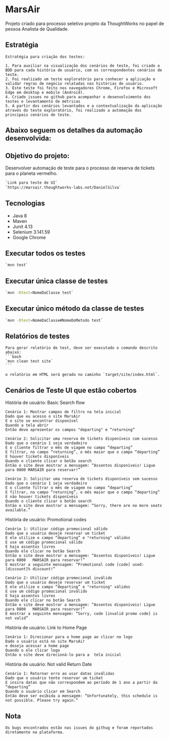 # MarsAir

Projeto criado para processo seletivo projeto da ThoughtWorks no papel de pessoa Analista de Qualidade.

## Estratégia
	Estratégia para criação dos testes:

	1. Para auxiliar na visualização dos cenários de teste, foi criado o BDD para cada história de usuário, com os correspondentes cenários de teste.  
	2. Foi realizado um teste exploratório para conhecer a aplicação e validar regras de negócio relatadas nas histórias de usuário. 
	3. Este teste foi feito nos navegadores Chrome, Firefox e Microsoft Edge em desktop e mobile (Android). 
	4. Criado issues no github para acompanhar o desenvolvimento dos testes e levantamento de métricas
	5. A partir dos cenários levantados e a contextualização da aplicação através do teste exploratório, foi realizado a automação dos principais cenários de teste. 

## Abaixo seguem os detalhes da automação desenvolvida:

## Objetivo do projeto:

Desenvolver automação de teste para o processo de reserva de tickets para o planeta vermelho. 

```bash
`Link para teste de UI`
`https://marsair.thoughtworks-labs.net/DanielSilva`
```

## Tecnologias

* Java 8
* Maven
* Junit 4.13
* Selenium 3.141.59
* Google Chrome

## Executar todos os testes
```bash
`mvn test`
```

## Executar única classe de testes
```bash
`mvn -Dtest=NomeDaClasse test`
```

## Executar único método da classe de testes
```bash
`mvn -Dtest=NomeDaClasse#NomeDoMetodo test`
```
## Relatórios de testes

	Para gerar relatório de test, deve ser executado o comando descrito abaixo:
	```bash
	`mvn clean test site`
	```

	o relatório em HTML será gerado no caminho `target/site/index.html`.
    
## Cenários de Teste UI que estão cobertos

História de usuário: Basic Search flow

	Cenário 1: Mostrar campos de filtro na tela inicial
	Dado que eu acesso o site MarsAir
	E o site se encontrar disponível
	Quando a tela abrir
	Então deve apresentar os campos "departing" e “returning”

	Cenário 2: Solicitar uma reserva de tickets disponíveis com sucesso
	Dado que o cenário 1 seja verdadeiro
	E o cliente filtrar o mês de viagem no campo “departing”
	E filtrar, no campo “returning”, o mês maior que o campo “departing”
	E houver tickets disponíveis
	Quando o cliente clicar o botão search
	Então o site deve mostrar a mensagem: “Assentos disponíveis! Ligue para 0800 MARSAIR para reservar!”

	Cenário 3: Solicitar uma reserva de tickets disponíveis sem sucesso
	Dado que o cenário 1 seja verdadeiro
	E o cliente filtrar o mês de viagem no campo “departing”
	E filtrar, no campo “returning”, o mês maior que o campo “departing”
	E não houver tickets disponíveis
	Quando o cliente clicar o botão search
	Então o site deve mostrar a mensagem: “Sorry, there are no more seats available.”
    
História de usuário: Promotional codes

	Cenário 1: Utilizar código promocional válido
	Dado que o usuário deseje reservar um ticket
	E ele utilize o campo “departing” e "returning" válidos
	E use um código promocional válido
	E haja assentos livres
	Quando ele clicar no botão Search
	Então o site deve mostrar a mensagem: “Assentos disponíveis! Ligue para 0800   MARSAIR para reservar!”
	E mostrar a seguinte mensagem: “Promotional code [code] used: [discount]% discount!”

	Cenário 2: Utilizar código promocional inválido
	Dado que o usuário deseje reservar um ticket
	E ele utilize o campo “departing” e "returning" válidos
	E use um código promocional inválido
	E haja assentos livres
	Quando ele clicar no botão Search
	Então o site deve mostrar a mensagem: “Assentos disponíveis! Ligue para 0800   MARSAIR para reservar!”
	E mostrar a seguinte mensagem: “Sorry, code [invalid promo code] is not valid”
	
História de usuário: Link to Home Page

	Cenário 1: Direcionar para a home page ao clicar no logo
	Dado o usuário está no site MarsAir
	e deseja acessar a home page
	Quando o ele clicar logo
	Então o site deve direcioná-lo para a  tela inicial

História de usuário: Not valid Return Date

	Cenário 1: Retornar erro ao usar datas inválidas
	Dado que o usuário tente reservar um ticket
	E insira datas que não correspondem ao período de 1 ano a partir da “departing”
	Quando o usuário clicar em Search
	Então deve ser exibida a mensagem: “Unfortunately, this schedule is not possible. Please try again.”
    

## Nota

	Os bugs encontrados estão nas issues do githug e foram reportados diretamente na plataforma. 


